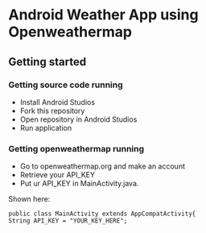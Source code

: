 # Android Weather App using Openweathermap

## Getting started

### Getting source code running
- Install Android Studios
- Fork this repository
- Open repository in Android Studios
- Run application

### Getting openweathermap running
- Go to openweathermap.org and make an account
- Retrieve your API_KEY
- Put ur API_KEY in MainActivity.java. 

Shown here: 
```
public class MainActivity extends AppCompatActivity{
String API_KEY = "YOUR_KEY_HERE";
```

